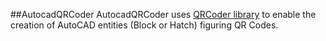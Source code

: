 ##AutocadQRCoder
AutocadQRCoder uses [QRCoder library](https://github.com/codebude/QRCoder) to enable the creation of AutoCAD entities (Block or Hatch) figuring QR Codes.
